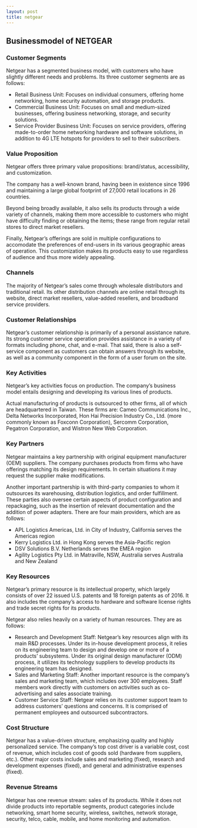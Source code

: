 ```yaml
---
layout: post
title: netgear
---
```


Businessmodel of NETGEAR
-------------------------

### Customer Segments

Netgear has a segmented business model, with customers who have slightly different needs and problems. Its three customer segments are as follows:

 * Retail Business Unit: Focuses on individual consumers, offering home networking, home security automation, and storage products.
* Commercial Business Unit: Focuses on small and medium-sized businesses, offering business networking, storage, and security solutions.
* Service Provider Business Unit: Focuses on service providers, offering made-to-order home networking hardware and software solutions, in addition to 4G LTE hotspots for providers to sell to their subscribers.
 ### Value Proposition

Netgear offers three primary value propositions: brand/status, accessibility, and customization.

The company has a well-known brand, having been in existence since 1996 and maintaining a large global footprint of 27,000 retail locations in 26 countries.

Beyond being broadly available, it also sells its products through a wide variety of channels, making them more accessible to customers who might have difficulty finding or obtaining the items; these range from regular retail stores to direct market resellers.

Finally, Netgear’s offerings are sold in multiple configurations to accomodate the preferences of end-users in its various geographic areas of operation. This customization makes its products easy to use regardless of audience and thus more widely appealing.

### Channels

The majority of Netgear’s sales come through wholesale distributors and traditional retail. Its other distribution channels are online retail through its website, direct market resellers, value-added resellers, and broadband service providers.

### Customer Relationships

Netgear’s customer relationship is primarily of a personal assistance nature. Its strong customer service operation provides assistance in a variety of formats including phone, chat, and e-mail. That said, there is also a self-service component as customers can obtain answers through its website, as well as a community component in the form of a user forum on the site.

### Key Activities

Netgear’s key activities focus on production. The company’s business model entails designing and developing its various lines of products.

Actual manufacturing of products is outsourced to other firms, all of which are headquartered in Taiwan. These firms are: Cameo Communications Inc., Delta Networks Incorporated, Hon Hai Precision Industry Co., Ltd. (more commonly known as Foxconn Corporation), Sercomm Corporation, Pegatron Corporation, and Wistron New Web Corporation.

### Key Partners

Netgear maintains a key partnership with original equipment manufacturer (OEM) suppliers. The company purchases products from firms who have offerings matching its design requirements. In certain situations it may request the supplier make modifications.

Another important partnership is with third-party companies to whom it outsources its warehousing, distribution logistics, and order fulfillment. These parties also oversee certain aspects of product configuration and repackaging, such as the insertion of relevant documentation and the addition of power adapters. There are four main providers, which are as follows:

 * APL Logistics Americas, Ltd. in City of Industry, California serves the Americas region
* Kerry Logistics Ltd. in Hong Kong serves the Asia-Pacific region
* DSV Solutions B.V. Netherlands serves the EMEA region
* Agility Logistics Pty Ltd. in Matraville, NSW, Australia serves Australia and New Zealand
 ### Key Resources

Netgear’s primary resource is its intellectual property, which largely consists of over 22 issued U.S. patents and 18 foreign patents as of 2016. It also includes the company’s access to hardware and software license rights and trade secret rights for its products.

Netgear also relies heavily on a variety of human resources. They are as follows:

 * Research and Development Staff: Netgear’s key resources align with its main R&D processes. Under its in-house development process, it relies on its engineering team to design and develop one or more of a products’ subsystems. Under its original design manufacturer (ODM) process, it utilizes its technology suppliers to develop products its engineering team has designed.
* Sales and Marketing Staff: Another important resource is the company’s sales and marketing team, which includes over 300 employees. Staff members work directly with customers on activities such as co-advertising and sales associate training.
* Customer Service Staff: Netgear relies on its customer support team to address customers’ questions and concerns. It is comprised of permanent employees and outsourced subcontractors.
 ### Cost Structure

Netgear has a value-driven structure, emphasizing quality and highly personalized service. The company’s top cost driver is a variable cost, cost of revenue, which includes cost of goods sold (hardware from suppliers, etc.). Other major costs include sales and marketing (fixed), research and development expenses (fixed), and general and administrative expenses (fixed).

### Revenue Streams

Netgear has one revenue stream: sales of its products. While it does not divide products into reportable segments, product categories include networking, smart home security, wireless, switches, network storage, security, telco, cable, mobile, and home monitoring and automation.

